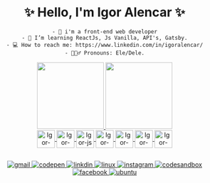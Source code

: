 <h1 align="center">✨ Hello, I'm Igor Alencar ✨</h1>  
<div align="center">
    
    - 🤖 i'm a front-end web developer
    - 🧠 I’m learning ReactJs, Js Vanilla, API's, Gatsby.
    - 💻 How to reach me: https://www.linkedin.com/in/igoralencar/
    - 🙋🏻‍♂️ Pronouns: Ele/Dele.
      
</div>
<div align="center">
  <a href="https://github.com/Al3ncar">
  <img src="https://github-readme-stats.vercel.app/api?username=Al3ncar&show_icons=true&theme=github_dark&include_all_commits=true&count_private=true"  height="150em">
  <img height="150em" src="https://github-readme-stats.vercel.app/api/top-langs/?username=Al3ncar&layout=compact&langs_count=18&theme=github_dark"/> 
</div>
<div align="center">
    
</div>


<div align="center">
    <img align="center" alt="Igor-html5" height="40" width="40" src="https://cdn.jsdelivr.net/gh/devicons/devicon/icons/html5/html5-plain.svg"/>
    <img align="center" alt="Igor-css3" height="40" width="40" src="https://cdn.jsdelivr.net/gh/devicons/devicon/icons/css3/css3-plain.svg"/>
    <img align="center" alt="Igor-js" height="40" width="40" src="https://cdn.jsdelivr.net/gh/devicons/devicon/icons/javascript/javascript-plain.svg"/>
    <img align="center" alt="Igor-react" height="40" width="40" src="https://cdn.jsdelivr.net/gh/devicons/devicon/icons/react/react-original.svg"/>
    <img align="center" alt="Igor-gatsby" height="40" width="40" src="https://cdn.jsdelivr.net/gh/devicons/devicon/icons/gatsby/gatsby-original.svg"/>
    <img align="center" alt="Igor-gituhb" height="40" width="40" src="https://cdn.jsdelivr.net/gh/devicons/devicon/icons/github/github-original.svg"/>
    <img align="center" alt="Igor-gituhb" height="40" width="40" src="https://cdn.jsdelivr.net/gh/devicons/devicon/icons/git/git-original.svg" />
</div>
  
##

<div align="center"> 
  <a href="" target="_blank">
    <img src="https://img.shields.io/badge/Gmail-D14836?style=for-the-badge&logo=gmail&logoColor=white" alt="gmail">
  </a>
  <a href="https://codepen.io/Bastos-Alencar" target="_blank">
    <img src="https://img.shields.io/badge/Codepen-000000?style=for-the-badge&logo=codepen&logoColor=white" alt="codepen">
  </a>
  <a href="" target="_blank">
    <img src="https://img.shields.io/badge/LinkedIn-0077B5?style=for-the-badge&logo=linkedin&logoColor=white" alt="linkdin">
  </a>
  <a href="" target="_blank">
    <img src="https://img.shields.io/badge/Linux-FCC624?style=for-the-badge&logo=linux&logoColor=black" alt="linux">
  </a>
  <a href="https://www.instagram.com/alb.zl_03/" target="_blank">
    <img src="https://img.shields.io/badge/Instagram-E4405F?style=for-the-badge&logo=instagram&logoColor=white" alt="instagram">
  </a>
  <a href="https://codesandbox.io/u/alencar29htcss" target="_blank">
    <img src="https://img.shields.io/badge/Codesandbox-000000?style=for-the-badge&logo=CodeSandbox&logoColor=white" alt="codesandbox">
  </a>
  <a href="https://www.facebook.com/profile.php?id=1000096400" target="_blank">
    <img src="https://img.shields.io/badge/Facebook-1877F2?style=for-the-badge&logo=facebook&logoColor=white" alt="facebook">
  </a>
  <a href="" target="_blank">
    <img src="https://img.shields.io/badge/Ubuntu-E95420?style=for-the-badge&logo=ubuntu&logoColor=white" alt="ubuntu">
  </a>


  
</div>
  
  
